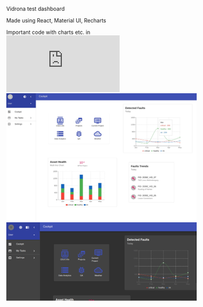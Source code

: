 Vidrona test dashboard 

Made using React, Material UI, Recharts


Important code with charts etc. in ![Home.js](https://github.com/saturnk9/material-ui-vidrona-test-app/blob/main/src/pages/Home/Home.js)
![Dash](https://github.com/saturnk9/material-ui-vidrona-test-app/blob/main/screenshot_mui1.jpg)
![DarkMode](https://github.com/saturnk9/material-ui-vidrona-test-app/blob/main/screenshot_mui2.png)
